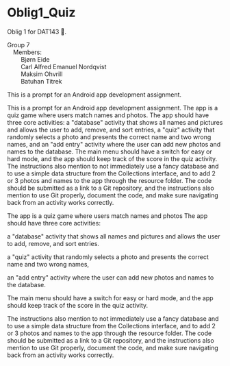 # Oblig1_Quiz
Oblig 1 for DAT143 📱. 


Group 7
<br />&emsp;Members: 
<br />&emsp;&emsp;        Bjørn Eide
<br />&emsp;&emsp;        Carl Alfred Emanuel Nordqvist
<br />&emsp;&emsp;        Maksim Ohvrill
<br />&emsp;&emsp;        Batuhan Titrek

This is a prompt for an Android app development assignment.   

This is a prompt for an Android app development assignment. The app is a quiz game where users match names and photos. The app should have three core activities: a "database" activity that shows all names and pictures and allows the user to add, remove, and sort entries, a "quiz" activity that randomly selects a photo and presents the correct name and two wrong names, and an "add entry" activity where the user can add new photos and names to the database. The main menu should have a switch for easy or hard mode, and the app should keep track of the score in the quiz activity. The instructions also mention to not immediately use a fancy database and to use a simple data structure from the Collections interface, and to add 2 or 3 photos and names to the app through the resource folder. The code should be submitted as a link to a Git repository, and the instructions also mention to use Git properly, document the code, and make sure navigating back from an activity works correctly.

The app is a quiz game where users match names and photos
 The app should have three core activities:
 
 a "database" activity that shows all names and pictures and allows the user to add, remove, and sort entries.
 
 a "quiz" activity that randomly selects a photo and presents the correct name and two wrong names,
 
 an "add entry" activity where the user can add new photos and names to the database.
 
 The main menu should have a switch for easy or hard mode, and the app should keep track of the score in the quiz activity.
 
 The instructions also mention to not immediately use a fancy database and to use a simple data structure from the Collections interface,
 and to add 2 or 3 photos and names to the app through the resource folder.
 The code should be submitted as a link to a Git repository, and the instructions also mention to use Git properly, document the code, and make sure 
 navigating back from an activity works correctly.

